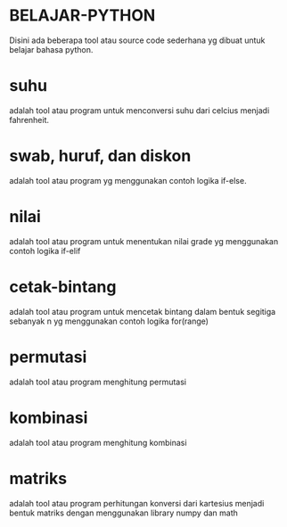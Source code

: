 # BELAJAR-PYTHON
Disini ada beberapa tool atau source code sederhana yg dibuat untuk belajar bahasa python.

# suhu
adalah tool atau program untuk menconversi suhu dari celcius menjadi fahrenheit.

# swab, huruf, dan diskon
adalah tool atau program yg menggunakan contoh logika if-else.

# nilai
adalah tool atau program untuk menentukan nilai grade yg menggunakan contoh logika if-elif

# cetak-bintang
adalah tool atau program untuk mencetak bintang dalam bentuk segitiga sebanyak n yg menggunakan contoh logika for(range)

# permutasi
adalah tool atau program menghitung permutasi

# kombinasi
adalah tool atau program menghitung kombinasi

# matriks
adalah tool atau program perhitungan konversi dari kartesius menjadi bentuk matriks dengan menggunakan library numpy dan math
